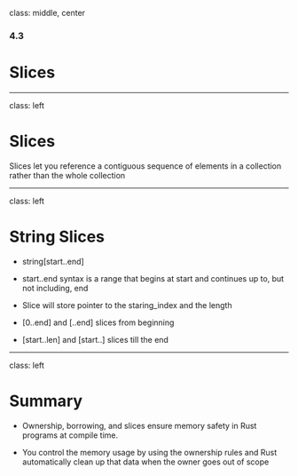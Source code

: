 
class: middle, center

### 4.3

# Slices

---
class: left

# Slices

Slices let you reference a contiguous sequence of elements in a collection rather than the whole collection

---
class: left

# String Slices

* string[start..end]

* start..end syntax is a range that begins at start and continues up to, but not including, end

* Slice will store pointer to the staring_index and the length 

* [0..end] and [..end] slices from beginning

* [start..len] and [start..] slices till the end

---
class: left

# Summary

* Ownership, borrowing, and slices ensure memory safety in Rust programs at compile time. 

* You control the memory usage by using the ownership rules and Rust automatically 
  clean up that data when the owner goes out of scope
